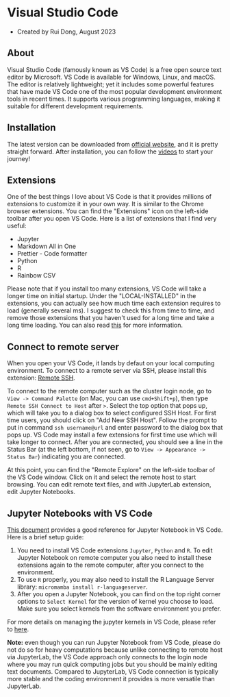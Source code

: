 # Visual Studio Code

* Created by Rui Dong, August 2023

## About

Visual Studio Code (famously known as VS Code) is a free open source text editor by Microsoft. VS Code is available for Windows, Linux, and macOS. The editor is relatively lightweight; yet it includes some powerful features that have made VS Code one of the most popular development environment tools in recent times. It supports various programming languages, making it suitable for different development requirements.

## Installation

The latest version can be downloaded from [official website](https://code.visualstudio.com), and it is pretty straight forward. After installation, you can follow the [videos](https://code.visualstudio.com/docs/getstarted/introvideos) to start your journey!

## Extensions

One of the best things I love about VS Code is that it provides millions of extensions to customize it in your own way. It is similar to the Chrome browser extensions. You can find the "Extensions" icon on the left-side toolbar after you open VS Code. Here is a list of extensions that I find very useful:

- Jupyter
- Markdown All in One
- Prettier - Code formatter
- Python
- R
- Rainbow CSV
  
Please note that if you install too many extensions, VS Code will take a longer time on initial startup. Under the "LOCAL-INSTALLED" in the extensions, you can actually see how much time each extension requires to load (generally several ms). I suggest to check this from time to time, and remove those extensions that you haven't used for a long time and take a long time loading. You can also read [this](https://www.roboleary.net/2021/08/10/vscode-how-many-extensions-should-i-use.html) for more information.

## Connect to remote server

When you open your VS Code, it lands by defaut on your local computing environment. To connect to a remote server via SSH, please install this extension: [Remote SSH](https://marketplace.visualstudio.com/items?itemName=ms-vscode-remote.remote-ssh).

To connect to the remote computer such as the cluster login node, go to `View -> Command Palette` (on Mac, you can use `cmd+Shift+p`), then type `Remote SSH Connect to Host` after `>`. Select the top option that pops up, which will take you to a dialog box to select configured SSH Host. For first time users, you should click on "Add New SSH Host". Follow the prompt to put in command `ssh username@url` and enter password to the dialog box that pops up. VS Code may install a few extensions for first time use which will take longer to connect. After you are connected, you should see a line in the Status Bar (at the left bottom, if not seen, go to `View -> Appearance -> Status Bar`) indicating you are connected.

At this point, you can find the "Remote Explore" on the left-side toolbar of the VS Code window. Click on it and select the remote host to start browsing. You can edit remote text files, and with JupyterLab extension, edit Jupyter Notebooks. 

## Jupyter Notebooks with VS Code

[This document](https://code.visualstudio.com/docs/datascience/jupyter-notebooks#_variable-explorer-and-data-viewer) provides a good reference for Jupyter Notebook in VS Code. Here is a brief setup guide:

1. You need to install VS Code extensions `Jupyter`, `Python` and `R`. To edit Jupyter Notebook on remote computer you also need to install these extensions again to the remote computer, after you connect to the environment.
2. To use `R` properly, you may also need to install the R Language Server library: `micromamba install r-languageserver`.
3. After you open a Jupyter Notebook, you can find on the top right corner options to `Select Kernel` for the version of kernel you choose to load. Make sure you select kernels from the software environment you prefer. 

For more details on managing the jupyter kernels in VS Code, please refer to [here](https://code.visualstudio.com/docs/datascience/jupyter-kernel-management#_jupyter-kernels).

**Note:** even though you can run Jupyter Notebook from VS Code, please do not do so for heavy computations because unlike connecting to remote host via JupyterLab, the VS Code approach only connects to the login node where you may run quick computing jobs but you should be mainly editing text documents. Compared to JupyterLab, VS Code connection is typically more stable and the coding environment it provides is more versatile than JupyterLab.
